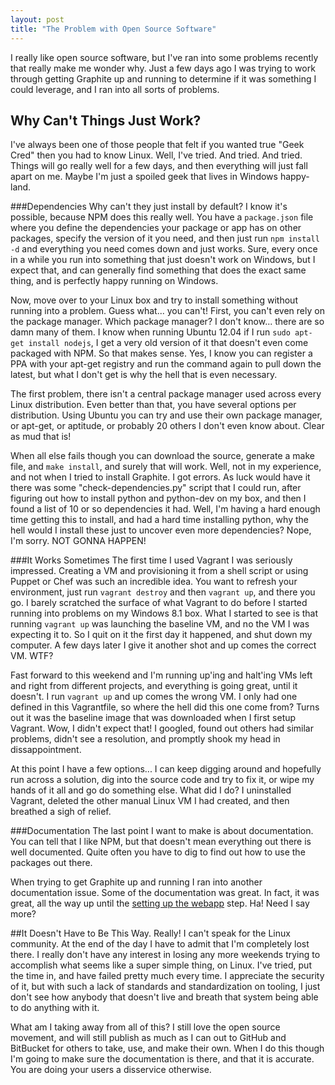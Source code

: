 ```yaml
---
layout: post
title: "The Problem with Open Source Software"
---
```


I really like open source software, but I've ran into some problems recently that really make me wonder why. Just a few days ago I was trying to work through getting Graphite up and running to determine if it was something I could leverage, and I ran into all sorts of problems.

## Why Can't Things Just Work?
I've always been one of those people that felt if you wanted true "Geek Cred" then you had to know Linux. Well, I've tried. And tried. And tried. Things will go really well for a few days, and then everything will just fall apart on me. Maybe I'm just a spoiled geek that lives in Windows happy-land. 

###Dependencies
Why can't they just install by default? I know it's possible, because NPM does this really well. You have a `package.json` file where you define the dependencies your package or app has on other packages, specify the version of it you need, and then just run `npm install -d` and everything you need comes down and just works. Sure, every once in a while you run into something that just doesn't work on Windows, but I expect that, and can generally find something that does the exact same thing, and is perfectly happy running on Windows. 

Now, move over to your Linux box and try to install something without running into a problem. Guess what... you can't! First, you can't even rely on the package manager. Which package manager? I don't know... there are so damn many of them. I know when running Ubuntu 12.04 if I run `sudo apt-get install nodejs`, I get a very old version of it that doesn't even come packaged with NPM. So that makes sense. Yes, I know you can register a PPA with your apt-get registry and run the command again to pull down the latest, but what I don't get is why the hell that is even necessary. 

The first problem, there isn't a central package manager used across every Linux distribution. Even better than that, you have several options per distribution. Using Ubuntu you can try and use their own package manager, or apt-get, or aptitude, or probably 20 others I don't even know about. Clear as mud that is!

When all else fails though you can download the source, generate a make file, and `make install`, and surely that will work. Well, not in my experience, and not when I tried to install Graphite. I got errors. As luck would have it there was some "check-dependencies.py" script that I could run, after figuring out how to install python and python-dev on my box, and then I found a list of 10 or so dependencies it had. Well, I'm having a hard enough time getting this to install, and had a hard time installing python, why the hell would I install these just to uncover even more dependencies? Nope, I'm sorry. NOT GONNA HAPPEN!

###It Works Sometimes
The first time I used Vagrant I was seriously impressed. Creating a VM and provisioning it from a shell script or using Puppet or Chef was such an incredible idea. You want to refresh your environment, just run `vagrant destroy` and then `vagrant up`, and there you go. I barely scratched the surface of what Vagrant to do before I started running into problems on my Windows 8.1 box. What I started to see is that running `vagrant up` was launching the baseline VM, and no the VM I was expecting it to. So I quit on it the first day it happened, and shut down my computer. A few days later I give it another shot and up comes the correct VM. WTF?

Fast forward to this weekend and I'm running up'ing and halt'ing VMs left and right from different projects, and everything is going great, until it doesn't. I run `vagrant up` and up comes the wrong VM. I only had one defined in this Vagrantfile, so where the hell did this one come from? Turns out it was the baseline image that was downloaded when I first setup Vagrant. Wow, I didn't expect that! I googled, found out others had similar problems, didn't see a resolution, and promptly shook my head in dissappointment. 

At this point I have a few options... I can keep digging around and hopefully run across a solution, dig into the source code and try to fix it, or wipe my hands of it all and go do something else. What did I do? I uninstalled Vagrant, deleted the other manual Linux VM I had created, and then breathed a sigh of relief.  

###Documentation
The last point I want to make is about documentation. You can tell that I like NPM, but that doesn't mean everything out there is well documented. Quite often you have to dig to find out how to use the packages out there. 

When trying to get Graphite up and running I ran into another documentation issue. Some of the documentation was great. In fact, it was great, all the way up until the <a href="http://graphite.readthedocs.org/en/latest/config-webapp.html">setting up the webapp</a> step. Ha! Need I say more?

##It Doesn't Have to Be This Way. Really!
I can't speak for the Linux community. At the end of the day I have to admit that I'm completely lost there. I really don't have any interest in losing any more weekends trying to accomplish what seems like a super simple thing, on Linux. I've tried, put the time in, and have failed pretty much every time. I appreciate the security of it, but with such a lack of standards and standardization on tooling, I just don't see how anybody that doesn't live and breath that system being able to do anything with it.

What am I taking away from all of this? I still love the open source movement, and will still publish as much as I can out to GitHub and BitBucket for others to take, use, and make their own. When I do this though I'm going to make sure the documentation is there, and that it is accurate. You are doing your users a disservice otherwise. 